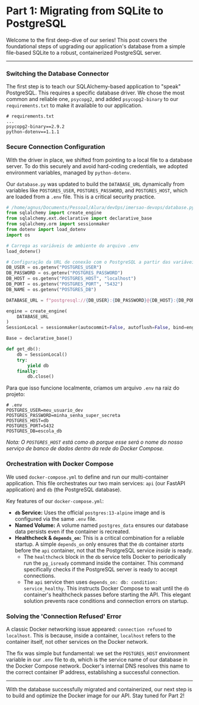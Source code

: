 # Part 1: Migrating from SQLite to PostgreSQL

Welcome to the first deep-dive of our series! This post covers the foundational steps of upgrading our application's database from a simple file-based SQLite to a robust, containerized PostgreSQL server.

---

### Switching the Database Connector

The first step is to teach our SQLAlchemy-based application to "speak" PostgreSQL. This requires a specific database driver. We chose the most common and reliable one, `psycopg2`, and added `psycopg2-binary` to our `requirements.txt` to make it available to our application.

```
# requirements.txt
...
psycopg2-binary==2.9.2
python-dotenv==1.1.1
```

### Secure Connection Configuration

With the driver in place, we shifted from pointing to a local file to a database server. To do this securely and avoid hard-coding credentials, we adopted environment variables, managed by `python-dotenv`.

Our `database.py` was updated to build the `DATABASE_URL` dynamically from variables like `POSTGRES_USER`, `POSTGRES_PASSWORD`, and `POSTGRES_HOST`, which are loaded from a `.env` file. This is a critical security practice.


```python
# /home/agnus/Documents/Pessoal/Alura/devOps/imersao-devops/database.py
from sqlalchemy import create_engine
from sqlalchemy.ext.declarative import declarative_base
from sqlalchemy.orm import sessionmaker
from dotenv import load_dotenv
import os

# Carrega as variáveis de ambiente do arquivo .env
load_dotenv()

# Configuração da URL de conexão com o PostgreSQL a partir das variáveis de ambiente
DB_USER = os.getenv("POSTGRES_USER")
DB_PASSWORD = os.getenv("POSTGRES_PASSWORD")
DB_HOST = os.getenv("POSTGRES_HOST", "localhost")
DB_PORT = os.getenv("POSTGRES_PORT", "5432")
DB_NAME = os.getenv("POSTGRES_DB")

DATABASE_URL = f"postgresql://{DB_USER}:{DB_PASSWORD}@{DB_HOST}:{DB_PORT}/{DB_NAME}"

engine = create_engine(
    DATABASE_URL
)
SessionLocal = sessionmaker(autocommit=False, autoflush=False, bind=engine)

Base = declarative_base()

def get_db():
    db = SessionLocal()
    try:
        yield db
    finally:
        db.close()
```
Para que isso funcione localmente, criamos um arquivo `.env` na raiz do projeto:

```
# .env
POSTGRES_USER=meu_usuario_dev
POSTGRES_PASSWORD=minha_senha_super_secreta
POSTGRES_HOST=db
POSTGRES_PORT=5432
POSTGRES_DB=escola_db
```
*Nota: O `POSTGRES_HOST` está como `db` porque esse será o nome do nosso serviço de banco de dados dentro da rede do Docker Compose.*

### Orchestration with Docker Compose

We used `docker-compose.yml` to define and run our multi-container application. This file orchestrates our two main services: `api` (our FastAPI application) and `db` (the PostgreSQL database).

Key features of our `docker-compose.yml`:
-   **`db` Service:** Uses the official `postgres:13-alpine` image and is configured via the same `.env` file.
-   **Named Volume:** A volume named `postgres_data` ensures our database data persists even if the container is recreated.
-   **Healthcheck & `depends_on`:** This is a critical combination for a reliable startup. A simple `depends_on` only ensures that the `db` container *starts* before the `api` container, not that the PostgreSQL service *inside* is ready.
    -   The `healthcheck` block in the `db` service tells Docker to periodically run the `pg_isready` command inside the container. This command specifically checks if the PostgreSQL server is ready to accept connections.
    -   The `api` service then uses `depends_on: db: condition: service_healthy`. This instructs Docker Compose to wait until the `db` container's healthcheck passes before starting the API. This elegant solution prevents race conditions and connection errors on startup.

### Solving the 'Connection Refused' Error

A classic Docker networking issue appeared: `connection refused` to `localhost`. This is because, inside a container, `localhost` refers to the container itself, not other services on the Docker network.

The fix was simple but fundamental: we set the `POSTGRES_HOST` environment variable in our `.env` file to `db`, which is the service name of our database in the Docker Compose network. Docker's internal DNS resolves this name to the correct container IP address, establishing a successful connection.

---

With the database successfully migrated and containerized, our next step is to build and optimize the Docker image for our API. Stay tuned for Part 2!
